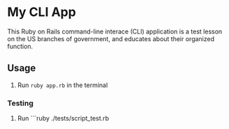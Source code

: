 # My CLI App

This Ruby on Rails command-line interace (CLI) application is a test lesson on the US branches of government, and educates about their organized function.

## Usage

1. Run ```ruby app.rb``` in the terminal


### Testing 
1. Run ```ruby ./tests/script_test.rb
